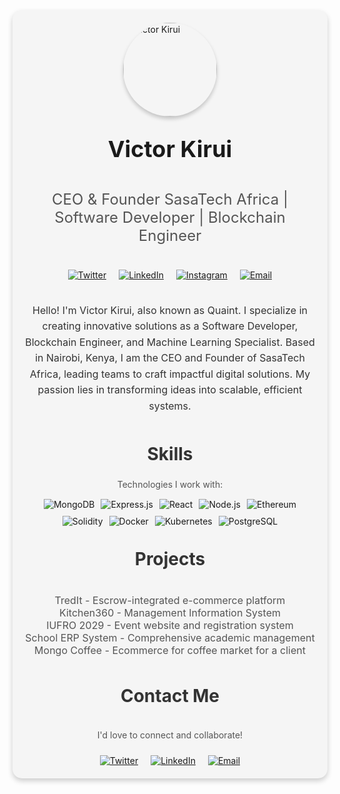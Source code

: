 <!-- Personal Profile with Enhanced Styling -->
<div style="display: flex; flex-direction: column; align-items: center; justify-content: center; padding: 20px; max-width: 800px; margin: auto; background-color: #f5f5f5; border-radius: 15px; box-shadow: 0 4px 8px rgba(0, 0, 0, 0.2);">

  <!-- Profile Image -->
  <img src="https://victor-kirui.vercel.app/images/kirui.jpg" alt="Victor Kirui" style="border-radius: 50%; width: 150px; height: 150px; margin-bottom: 20px; box-shadow: 0 4px 6px rgba(0, 0, 0, 0.2);">

  <!-- Name and Title -->
  <h1 style="font-size: 36px; font-weight: bold; text-align: center; margin: 10px 0;">Victor Kirui</h1>
  <h2 style="font-size: 24px; font-weight: normal; text-align: center; color: #555;">
  CEO & Founder SasaTech Africa |
  Software Developer | Blockchain Engineer </h2>

  <!-- Social Media Links -->
  <div style="display: flex; justify-content: center; margin: 20px 0;">
    <a href="https://twitter.com/Woo_quaint" target="_blank" style="margin: 0 10px;">
      <img src="https://img.shields.io/badge/-Twitter-1DA1F2?style=flat-square&logo=twitter&logoColor=white" alt="Twitter">
    </a>
    <a href="https://www.linkedin.com/in/victor-kirui-193aa4222/" target="_blank" style="margin: 0 10px;">
      <img src="https://img.shields.io/badge/-LinkedIn-0077B5?style=flat-square&logo=linkedin&logoColor=white" alt="LinkedIn">
    </a>
    <a href="https://www.instagram.com/quaint_algorithm/" target="_blank" style="margin: 0 10px;">
      <img src="https://img.shields.io/badge/-Instagram-E4405F?style=flat-square&logo=instagram&logoColor=white" alt="Instagram">
    </a>
    <a href="mailto:kiruivictor097@gmail.com" target="_blank" style="margin: 0 10px;">
      <img src="https://img.shields.io/badge/-Email-D14836?style=flat-square&logo=gmail&logoColor=white" alt="Email">
    </a>
  </div>

  <!-- About Me Section -->
  <p style="text-align: center; font-size: 16px; line-height: 1.6; color: #333; max-width: 600px;">
    Hello! I'm Victor Kirui, also known as Quaint. I specialize in creating innovative solutions as a Software Developer, Blockchain Engineer, and Machine Learning Specialist. Based in Nairobi, Kenya, I am the CEO and Founder of SasaTech Africa, leading teams to craft impactful digital solutions. My passion lies in transforming ideas into scalable, efficient systems.
  </p>

  <!-- Skills Section -->
  <h2 style="text-align: center; font-size: 28px; font-weight: bold; color: #333; margin-top: 30px;">Skills</h2>
  <p style="text-align: center; margin: 0; color: #555;">Technologies I work with:</p>
  <div style="display: flex; justify-content: center; flex-wrap: wrap; margin-top: 10px;">
    <img alt="MongoDB" src="https://img.shields.io/badge/-MongoDB-47A248?style=flat-square&logo=mongodb&logoColor=white" style="margin: 5px;">
    <img alt="Express.js" src="https://img.shields.io/badge/-Express.js-000000?style=flat-square&logo=express&logoColor=white" style="margin: 5px;">
    <img alt="React" src="https://img.shields.io/badge/-React-61DAFB?style=flat-square&logo=react&logoColor=white" style="margin: 5px;">
    <img alt="Node.js" src="https://img.shields.io/badge/-Node.js-43853D?style=flat-square&logo=node.js&logoColor=white" style="margin: 5px;">
    <img alt="Ethereum" src="https://img.shields.io/badge/-Ethereum-3C3C3D?style=flat-square&logo=ethereum&logoColor=white" style="margin: 5px;">
    <img alt="Solidity" src="https://img.shields.io/badge/-Solidity-363636?style=flat-square&logo=solidity&logoColor=white" style="margin: 5px;">
    <img alt="Docker" src="https://img.shields.io/badge/-Docker-2496ED?style=flat-square&logo=docker&logoColor=white" style="margin: 5px;">
    <img alt="Kubernetes" src="https://img.shields.io/badge/-Kubernetes-326CE5?style=flat-square&logo=kubernetes&logoColor=white" style="margin: 5px;">
    <img alt="PostgreSQL" src="https://img.shields.io/badge/-PostgreSQL-4169E1?style=flat-square&logo=postgresql&logoColor=white" style="margin: 5px;">
  </div>

  <!-- Projects Section -->
  <h2 style="text-align: center; font-size: 28px; font-weight: bold; color: #333; margin-top: 30px;">Projects</h2>
  <ul style="list-style-type: none; padding: 0; text-align: center; color: #555; font-size: 16px;">
    <li>TredIt - Escrow-integrated e-commerce platform</li>
    <li>Kitchen360 - Management Information System</li>
    <li>IUFRO 2029 - Event website and registration system</li>
    <li>School ERP System - Comprehensive academic management</li>
    <li>Mongo Coffee - Ecommerce for coffee market for a client</li>
  </ul>

  <!-- Contact Section -->
  <h2 style="text-align: center; font-size: 28px; font-weight: bold; color: #333; margin-top: 30px;">Contact Me</h2>
  <p style="text-align: center; color: #555;">I'd love to connect and collaborate!</p>
  <div style="display: flex; justify-content: center; margin-top: 10px;">
    <a href="https://twitter.com/Woo_quaint" target="_blank" style="margin: 0 10px;">
      <img src="https://img.shields.io/badge/-Twitter-1DA1F2?style=flat-square&logo=twitter&logoColor=white" alt="Twitter">
    </a>
    <a href="https://www.linkedin.com/in/victor-kirui-193aa4222/" target="_blank" style="margin: 0 10px;">
      <img src="https://img.shields.io/badge/-LinkedIn-0077B5?style=flat-square&logo=linkedin&logoColor=white" alt="LinkedIn">
    </a>
    <a href="mailto:kiruivictor097@gmail.com" target="_blank" style="margin: 0 10px;">
      <img src="https://img.shields.io/badge/-Email-D14836?style=flat-square&logo=gmail&logoColor=white" alt="Email">
    </a>
  </div>

</div>
